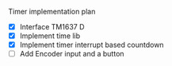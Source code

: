 Timer implementation plan

   - [x] Interface TM1637 D
   - [x] Implement time lib
   - [x] Implement timer interrupt based countdown
   - [ ] Add Encoder input and a button